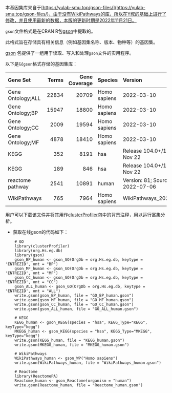 
本基因集库来自于[https://yulab-smu.top/gson-files/](https://yulab-smu.top/gson-files/)，由于没有WikiPathways的库，所以在Y叔的基础上进行了修改，并且使用最新的数据，本版的更新时期是2022年11月21日。

`gson`文件格式是在CRAN R包[gson](https://CRAN.R-project.org/package=gson)中提取的。

此格式旨在存储具有相关信息（例如基因集名称、版本、物种等）的基因集。

[gson](https://CRAN.R-project.org/package=gson) 包提供了一组用于读取、写入和处理`gson`文件的实用程序。

以下是以`gson`格式存储的基因集库：


|Gene Set          | Terms| Gene Coverage|Species      |Version                              |URL                                                                              |
|:-----------------|-----:|-------------:|:------------|:------------------------------------|:--------------------------------------------------------------------------------|
|Gene Ontology;ALL | 22834|         20709|Homo sapiens |2022-03-10                           |[<img src="https://swcyo.github.io/gson-file/img/download-solid.svg" width="30"/>](https://swcyo.github.io/gson-file/GO_ALL_human.gson)|
|Gene Ontology;BP  | 15947|         18800|Homo sapiens |2022-03-10                           |[<img src="https://swcyo.github.io/gson-file/img/download-solid.svg" width="30"/>](https://swcyo.github.io/gson-file/GO_BP_human.gson)|
|Gene Ontology;CC  |  2009|         19594|Homo sapiens |2022-03-10                           |[<img src="https://swcyo.github.io/gson-file/img/download-solid.svg" width="30"/>](https://swcyo.github.io/gson-file/GO_CC_human.gson)|
|Gene Ontology;MF  |  4878|         18410|Homo sapiens |2022-03-10                           |[<img src="https://swcyo.github.io/gson-file/img/download-solid.svg" width="30"/>](https://swcyo.github.io/gson-file/GO_MF_human.gson)|
|KEGG              |   352|          8191|hsa          |Release 104.0+/11-20, Nov 22         |[<img src="https://swcyo.github.io/gson-file/img/download-solid.svg" width="30"/>](https://swcyo.github.io/gson-file/KEGG_human.gson)|
|KEGG              |   189|           846|hsa          |Release 104.0+/11-20, Nov 22         |[<img src="https://swcyo.github.io/gson-file/img/download-solid.svg" width="30"/>](https://swcyo.github.io/gson-file/MKEGG_human.gson)|
|reactome pathway  |  2541|         10891|human        |Version: 81; Source date: 2022-07-06 |[<img src="https://swcyo.github.io/gson-file/img/download-solid.svg" width="30"/>](https://swcyo.github.io/gson-file/Reactome_human.gson)|
|WikiPathways      |   765|          7964|Homo sapiens |WikiPathways_20221110                |[<img src="https://swcyo.github.io/gson-file/img/download-solid.svg" width="30"/>](https://swcyo.github.io/gson-file/WikiPathways_human.gson)|

用户可以下载该文件并将其用作[clusterProfiler](http://bioconductor.org/packages/clusterProfiler)包中的背景注释，用以运行富集分析。

-   获取在线gson的代码如下：

```
    # GO
    library(clusterProfiler)
    library(org.Hs.eg.db)
    library(gson)
    gson_BP_human <- gson_GO(OrgDb = org.Hs.eg.db, keytype = 'ENTREZID', ont = "BP")
    gson_MF_human <- gson_GO(OrgDb = org.Hs.eg.db, keytype = 'ENTREZID', ont = "MF")
    gson_CC_human <- gson_GO(OrgDb = org.Hs.eg.db, keytype = 'ENTREZID', ont = "CC")
    gson_ALL_human <- gson_GO(OrgDb = org.Hs.eg.db, keytype = 'ENTREZID', ont = "ALL")
    write.gson(gson_BP_human, file = "GO_BP_human.gson")
    write.gson(gson_MF_human, file = "GO_MF_human.gson")
    write.gson(gson_CC_human, file = "GO_CC_human.gson")
    write.gson(gson_ALL_human, file = "GO_ALL_human.gson")

    # KEGG
    KEGG_human <- gson_KEGG(species = "hsa", KEGG_Type="KEGG", keyType="kegg") 
    MKEGG_human <- gson_KEGG(species = "hsa", KEGG_Type="MKEGG", keyType="kegg") 
    write.gson(KEGG_human, file = "KEGG_human.gson")
    write.gson(MKEGG_human, file = "MKEGG_human.gson")

    # WikiPathways
    WikiPathways_human <- gson_WP("Homo sapiens") 
    write.gson(WikiPathways_human, file = "WikiPathways_human.gson")

    # Reactome
    library(ReactomePA)
    Reactome_human <- gson_Reactome(organism = "human")
    write.gson(Reactome_human, file = "Reactome_human.gson")
```
